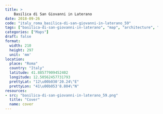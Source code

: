 ```yaml
---
title: > 
    Basilica di San Giovanni in Laterano
date: 2018-09-26
code: "italy_roma_basilica-di-san-giovanni-in-laterano_59"
tags: ["basilica-di-san-giovanni-in-laterano", "map", "architecture", "buildings", "Roma", "Italy"]
categories: ["Maps"]
draft: false
format:
  width: 210
  height: 297
  unit: 'mm'
location:
  place: "Roma"
  country: "Italy"
  latitude: 41.88577909452402
  longitude: 12.50562457731793
  prettyLat: "12\u00b030'20.24\"E"
  prettyLon: "41\u00b053'8.804\"N"
resources:
- src: "basilica-di-san-giovanni-in-laterano_59.png"
  title: "Cover"
  name: cover
---
```

